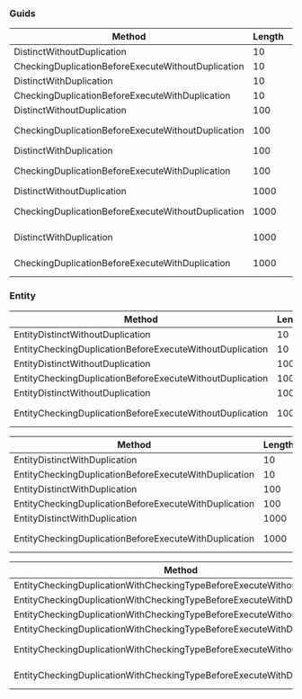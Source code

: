 ### Guids
| Method                                             | Length |            Mean |         Error |        StdDev |    Gen0 | Allocated |
|----------------------------------------------------|------- |----------------:|--------------:|--------------:|--------:|----------:|
| DistinctWithoutDuplication                         |     10 |        471.5 ns |       4.90 ns |       4.58 ns |  0.1812 |     760 B |
| CheckingDuplicationBeforeExecuteWithoutDuplication |     10 |      1,245.2 ns |       6.41 ns |       5.35 ns |       - |         - |
| DistinctWithDuplication                            |     10 |        524.3 ns |       4.72 ns |       4.41 ns |  0.1812 |     760 B |
| CheckingDuplicationBeforeExecuteWithDuplication    |     10 |      1,700.3 ns |       5.56 ns |       4.93 ns |  0.1888 |     792 B |
| DistinctWithoutDuplication                         |    100 |      3,825.0 ns |      31.48 ns |      29.45 ns |  1.1673 |    4888 B |
| CheckingDuplicationBeforeExecuteWithoutDuplication |    100 |    114,802.6 ns |   1,882.65 ns |   1,849.02 ns |       - |         - |
| DistinctWithDuplication                            |    100 |      3,736.4 ns |      67.62 ns |      63.26 ns |  1.1673 |    4888 B |
| CheckingDuplicationBeforeExecuteWithDuplication    |    100 |     92,240.5 ns |   1,023.00 ns |     906.87 ns |  1.0986 |    4920 B |
| DistinctWithoutDuplication                         |   1000 |     39,978.1 ns |     760.84 ns |     747.25 ns | 11.2305 |   47176 B |
| CheckingDuplicationBeforeExecuteWithoutDuplication |   1000 | 11,315,608.0 ns | 147,837.49 ns | 131,054.08 ns |       - |      15 B |
| DistinctWithDuplication                            |   1000 |     39,656.4 ns |     727.97 ns |   1,175.53 ns | 11.2305 |   47176 B |
| CheckingDuplicationBeforeExecuteWithDuplication    |   1000 |  8,498,859.1 ns |  59,101.47 ns |  55,283.56 ns |       - |   47223 B |

### Entity
| Method                                                   | Length |            Mean |        Error |       StdDev |   Gen0 | Allocated |
|----------------------------------------------------------|------- |----------------:|-------------:|-------------:|-------:|----------:|
| EntityDistinctWithoutDuplication                         |     10 |        800.3 ns |      3.52 ns |      3.29 ns | 0.1373 |     576 B |
| EntityCheckingDuplicationBeforeExecuteWithoutDuplication |     10 |      1,524.1 ns |      0.96 ns |      0.80 ns |      - |         - |
| EntityDistinctWithoutDuplication                         |    100 |      6,497.6 ns |     25.06 ns |     23.44 ns | 0.7629 |    3216 B |
| EntityCheckingDuplicationBeforeExecuteWithoutDuplication |    100 |    139,929.9 ns |    464.77 ns |    434.75 ns |      - |         - |
| EntityDistinctWithoutDuplication                         |   1000 |     64,705.8 ns |    344.25 ns |    322.01 ns | 7.2021 |   30336 B |
| EntityCheckingDuplicationBeforeExecuteWithoutDuplication |   1000 | 13,188,575.2 ns | 39,861.39 ns | 35,336.08 ns |      - |      15 B |

| Method                                                   | Length |            Mean |        Error |       StdDev |   Gen0 | Allocated |
|----------------------------------------------------------|------- |----------------:|-------------:|-------------:|-------:|----------:|
| EntityDistinctWithDuplication                            |     10 |        835.5 ns |      3.98 ns |      3.53 ns | 0.1373 |     576 B |
| EntityCheckingDuplicationBeforeExecuteWithDuplication    |     10 |      2,288.1 ns |      6.01 ns |      5.33 ns | 0.1373 |     576 B |
| EntityDistinctWithDuplication                            |    100 |      6,766.1 ns |     18.11 ns |     16.94 ns | 0.7629 |    3216 B |
| EntityCheckingDuplicationBeforeExecuteWithDuplication    |    100 |    110,319.2 ns |    218.18 ns |    170.34 ns | 0.7324 |    3216 B |
| EntityDistinctWithDuplication                            |   1000 |     63,237.7 ns |    346.77 ns |    270.73 ns | 7.2021 |   30336 B |
| EntityCheckingDuplicationBeforeExecuteWithDuplication    |   1000 | 10,056,182.5 ns | 33,335.36 ns | 31,181.92 ns |      - |   30351 B |

| Method                                                                    | Length |           Mean |        Error |       StdDev |   Gen0 | Allocated |
|---------------------------------------------------------------------------|------- |---------------:|-------------:|-------------:|-------:|----------:|
| EntityCheckingDuplicationWithCheckingTypeBeforeExecuteWithoutDuplication  |     10 |       491.3 ns |      1.72 ns |      1.44 ns |      - |         - |
| EntityCheckingDuplicationWithCheckingTypeBeforeExecuteWithDuplication     |     10 |     1,281.8 ns |      9.41 ns |      7.34 ns | 0.1373 |     576 B |
| EntityCheckingDuplicationWithCheckingTypeBeforeExecuteWithoutDuplication  |    100 |    52,492.4 ns |     98.11 ns |     81.93 ns |      - |         - |
| EntityCheckingDuplicationWithCheckingTypeBeforeExecuteWithDuplication     |    100 |    47,984.6 ns |     89.04 ns |     83.28 ns | 0.7324 |    3216 B |
| EntityCheckingDuplicationWithCheckingTypeBeforeExecuteWithoutDuplication  |   1000 | 5,144,514.6 ns | 17,011.43 ns | 14,205.32 ns |      - |       7 B |
| EntityCheckingDuplicationWithCheckingTypeBeforeExecuteWithDuplication     |   1000 | 3,634,657.3 ns |  4,750.06 ns |  4,210.80 ns | 3.9063 |   30340 B |
